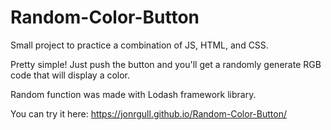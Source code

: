 # Random-Color-Button

Small project to practice a combination of JS, HTML, and CSS.

Pretty simple! Just push the button and you'll get a randomly generate RGB code that will display a color.

Random function was made with Lodash framework library.

You can try it here: https://jonrgull.github.io/Random-Color-Button/
